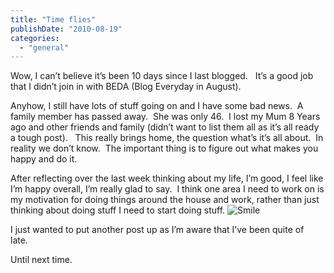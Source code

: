 ```yaml
---
title: "Time flies"
publishDate: "2010-08-19"
categories: 
  - "general"
---
```


Wow, I can’t believe it’s been 10 days since I last blogged.   It’s a good job that I didn’t join in with BEDA (Blog Everyday in August). 

Anyhow, I still have lots of stuff going on and I have some bad news.  A family member has passed away.  She was only 46.  I lost my Mum 8 Years ago and other friends and family (didn’t want to list them all as it’s all ready a tough post).   This really brings home, the question what’s it’s all about.  In reality we don’t know.  The important thing is to figure out what makes you happy and do it. 

After reflecting over the last week thinking about my life, I’m good, I feel like I’m happy overall, I’m really glad to say.  I think one area I need to work on is my motivation for doing things around the house and work, rather than just thinking about doing stuff I need to start doing stuff. ![Smile](http://ramberlinggeek.co.uk/wp-content/uploads/2010/08/wlEmoticonsmile1.png)

I just wanted to put another post up as I’m aware that I’ve been quite of late. 

Until next time.
